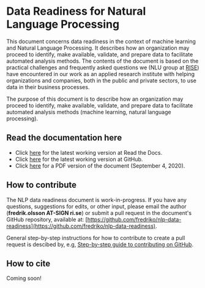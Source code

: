 # Data Readiness for Natural Language Processing

This document concerns data readiness in the context of machine learning and Natural Language Processing. It describes 
how an organization may proceed to identify, make available, validate, and prepare data to facilitate automated 
analysis methods. The contents of the document is based on the practical challenges and frequently asked questions we 
(NLU group at [RISE](https://ri.se)) have encountered in our work as an applied research institute with helping 
organizations and companies, both in the  public and private sectors, to use data in their business processes.


The purpose of this document is to describe how an organization may proceed to identify, make available, validate, and prepare 
data to facilitate automated analysis methods (machine learning, natural language processing).

## Read the documentation here

* Click [here](https://nlp-data-readiness.readthedocs.io/en/latest/) for the latest working version at Read the Docs.
* Click [here](docs/README.md) for the latest working version at GitHub.
* Click [here](NLP_Data_Readiness.pdf) for a PDF version of the document (September 4, 2020).


## How to contribute

The NLP data readiness document is work-in-progress. If you have any questions, suggestions for edits, or other input, 
please email the author (**fredrik.olsson AT-SIGN ri.se**) or submit a pull request in the document's GitHub repository, available at: 
[https://github.com/fredriko/nlp-data-readiness](https://github.com/fredriko/nlp-data-readiness).

General step-by-step instructions for how to contribute to create a pull request is descibed by, e.g, 
[Step-by-step guide to contributing on GitHub](https://www.dataschool.io/how-to-contribute-on-github/).

## How to cite 

Coming soon!